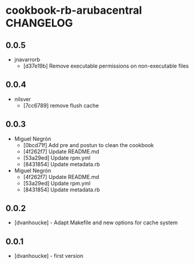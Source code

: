 cookbook-rb-arubacentral CHANGELOG
===============

## 0.0.5

  - jnavarrorb
    - [d37e19b] Remove executable permissions on non-executable files

## 0.0.4

  - nilsver
    - [7cc6789] remove flush cache

## 0.0.3

  - Miguel Negrón
    - [0bcd71f] Add pre and postun to clean the cookbook
    - [4f262f7] Update README.md
    - [53a29ed] Update rpm.yml
    - [8431854] Update metadata.rb
  - Miguel Negrón
    - [4f262f7] Update README.md
    - [53a29ed] Update rpm.yml
    - [8431854] Update metadata.rb

0.0.2
-----
- [dvanhoucke] - Adapt Makefile and new options for cache system

0.0.1
-----
- [dvanhoucke] - first version

